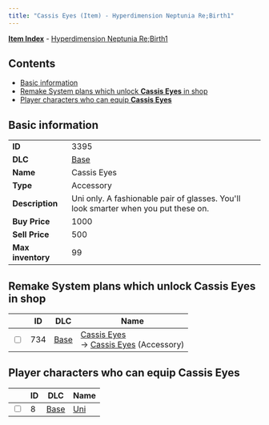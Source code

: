 ```yaml
---
title: "Cassis Eyes (Item) - Hyperdimension Neptunia Re;Birth1"
---
```


[**Item Index**](/neptunia/rb1/item/index.html) - [Hyperdimension Neptunia Re;Birth1](/neptunia/rb1)

## Contents

- [Basic information](#basic-information)
- [Remake System plans which unlock **Cassis Eyes** in shop](#remake-system-plans-which-unlock-cassis-eyes-in-shop)
- [Player characters who can equip **Cassis Eyes**](#player-characters-who-can-equip-cassis-eyes)

## Basic information

|   |   |
| -- | -- |
| **ID** | 3395 |
| **DLC** | [Base](/neptunia/rb1/dlc/1-base.html) |
| **Name** | Cassis Eyes |
| **Type** | Accessory |
| **Description** | Uni only. A fashionable pair of glasses. You'll look smarter when you put these on. |
| **Buy Price** | 1000 |
| **Sell Price** | 500 |
| **Max inventory** | 99 |

## Remake System plans which unlock **Cassis Eyes** in shop

|    | ID | DLC | Name |
| -- | -- | --- | ---- |
| <input type="checkbox" id="rb1-remake-1-734" class="trackbox" /> | 734 | [Base](/neptunia/rb1/dlc/1-base.html) | [Cassis Eyes](/neptunia/rb1/remake/1-734-cassis-eyes.html)<br />→ [Cassis Eyes](/neptunia/rb1/item/1-3395-cassis-eyes.html) (Accessory) |

## Player characters who can equip **Cassis Eyes**

|    | ID | DLC | Name |
| -- | -- | --- | ---- |
| <input type="checkbox" id="rb1-player-1-8" class="trackbox" /> | 8 | [Base](/neptunia/rb1/dlc/1-base.html) | [Uni](/neptunia/rb1/player/1-8-uni.html) |